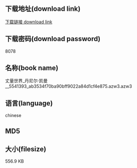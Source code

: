 ## 下载地址(download link)
[下载链接 download link](https://tutu365.netlify.app/?s=%E4%B8%88%E9%87%8F%E4%B8%96%E7%95%8C_%E4%B8%B9%E5%B0%BC%E5%B0%94%C2%B7%E5%87%AF%E6%9B%BC__5541393_ab3534f70ba90bff9022a84d1cf4e875.azw3)

## 下载密码(download password)
8078

## 名称(book name)
丈量世界_丹尼尔·凯曼__5541393_ab3534f70ba90bff9022a84d1cf4e875.azw3.azw3

## 语言(language)
chinese

## MD5


## 大小(filesize)
556.9 KB
